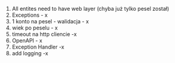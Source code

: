 1. All entites need to have web layer (chyba już tylko pesel został)
2. Exceptions - x
3. 1 konto na pesel - walidacja - x 
4. wiek po peselu - x 
5. timeout na http cliencie -x 
6. OpenAPI - x
7. Exception Handler -x 
8. add logging -x 
